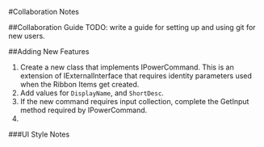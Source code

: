 #Collaboration Notes

##Collaboration Guide
TODO: write a guide for setting up and using git for new users.

##Adding New Features
1. Create a new class that implements IPowerCommand.  This is an extension of IExternalInterface that requires identity parameters used when the Ribbon Items get created.
2. Add values for `DisplayName`, and `ShortDesc`.
3. If the new command requires input collection, complete the GetInput method required by IPowerCommand.
4. 
###UI Style Notes
